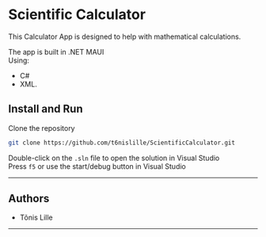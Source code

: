 # Scientific Calculator
This Calculator App is designed to help with mathematical calculations.

The app is built in .NET MAUI <br>
Using:
- C#
- XML.

## Install and Run
Clone the repository
```bash
git clone https://github.com/t6nislille/ScientificCalculator.git
```
Double-click on the `.sln` file to open the solution in Visual Studio <br>
Press `f5` or use the start/debug button in Visual Studio

***
## Authors
- Tõnis Lille

***
